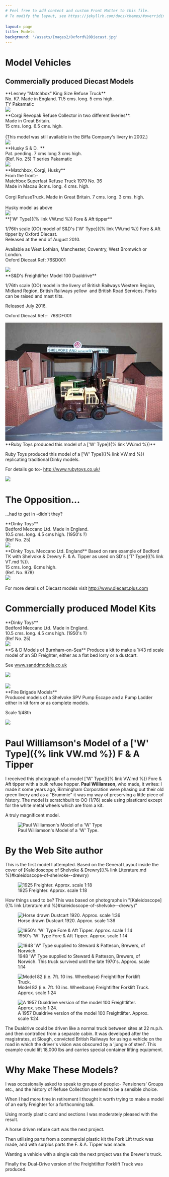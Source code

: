 ```yaml
---
# Feel free to add content and custom Front Matter to this file.
# To modify the layout, see https://jekyllrb.com/docs/themes/#overriding-theme-defaults

layout: page
title: Models
background: '/assets/Images2/Oxford%20Diecast.jpg'
---
```

# Model Vehicles

## Commercially produced Diecast Models

<div class="container models" markdown="1">
<div class="row">
<div class="col-sm-8" markdown="1">
**Lesney "Matchbox" King Size Refuse Truck** <br>
No. K7. Made in England. 11.5 cms. long. 5 cms high.<br>
TY Pakamatic
</div>
<div class="col-sm-4"><img class="img-fluid" src="/assets/Images/Model%201.jpg" border="0" /></div>
</div>


<div class="row">
<div class="col-sm-8" markdown="1">
**Corgi Revopak Refuse Collector in two different liveries**.<br>
Made in Great Britain. <br>
15 cms. long. 6.5 cms. high.<br>
<br>(This model was still available in the Biffa Company's livery in 2002.)
</div>
<div class="col-sm-4"><img class="img-fluid" src="/assets/Images/Model%202.jpg" border="0" /></div>
</div>


<div class="row">
<div class="col-sm-8" markdown="1">
**Husky S &amp; D. &nbsp;**<br>
Pat. pending. 7 cms long 3 cms high.<br>
(Ref. No. 25) T series Pakamatic
</div>
<div class="col-sm-4"><img class="img-fluid" src="/assets/Images/Model%203A.jpg" border="0" /></div>
</div>

<div class="row">
<div class="col-sm-8" markdown="1">
**Matchbox, Corgi, Husky**<br>
From the front:-
<br>Matchbox Superfast Refuse Truck 1979 No. 36<br>
Made in Macau 8cms. long. 4 cms. high.<br>
<br>Corgi RefuseTruck. Made in Great Britain. 7 cms. long. 3 cms. high.<br>
<br>Husky model as above
</div>
<div class="col-sm-4"><img class="img-fluid" src="/assets/Images/Model%203.jpg" border="0" /></div>
</div>


<div class="row">
<div class="col-sm-8" markdown="1">
**['W' Type]({% link VW.md %}) Fore &amp; Aft tipper**

1/76th scale (OO) model of S&amp;D's ['W' Type]({% link VW.md %}) Fore &amp; Aft tipper by Oxford Diecast. 
<br>Released at the end of August 2010.

Available as West Lothian, Manchester, Coventry, West Bromwich or London. 
<br>
Oxford Diecast Ref: 76SD001
</div>
<div class="col-sm-4"><img class="img-fluid" src="/assets/Images2/Oxford%20Diecast.jpg" border="0" /></div>
</div>


<div class="row">
<div class="col-sm-8" markdown="1">
**S&amp;D's Freightlifter Model 100 Dualdrive** 

1/76th scale (OO) model in the livery of British Railways Western Region, Midland Region, British Railways yellow &nbsp;and British Road Services. Forks can be raised and mast tilts. 

Released July 2016. 

Oxford Diecast Ref:- &nbsp;76SDF001 
</div>
<div class="col-sm-4"><img class="img-fluid" src="assets/Images2/Freightlifter%20model.JPG" border="0" /></div>
</div>

<div class="row">
<div class="col-sm-8" markdown="1">
**Ruby Toys produced this model of a ['W' Type]({% link VW.md %})**

Ruby Toys produced this model of a ['W' Type]({% link VW.md %}) replicating traditional 
Dinky models.

For details go to:- <a href="http://www.rubytoys.co.uk/" target="_blank">http://www.rubytoys.co.uk/</a>
</div>
<div class="col-sm-4"><img class="img-fluid" src="/assets/Images2/Ruby%20Toys.jpg" border="0" /></div>
</div>


</div>


# The Opposition...

...had to get in -didn't they?

<div class="container models" markdown="1">
<div class="row">
<div class="col-sm-8" markdown="1">
**Dinky Toys**<br>
Bedford Meccano Ltd. Made in England.<br>
10.5 cms. long. 4.5 cms high. (1950's ?)<br>
(Ref No. 25)
</div>
<div class="col-sm-4"><img class="img-fluid" src="/assets/Images/Model%205.jpg" border="0" /></div>
</div>

<div class="row">
<div class="col-sm-8" markdown="1">
**Dinky Toys. Meccano Ltd. England**
Based on rare example of Bedford TK with Shelvoke &amp; Drewry F. &amp; A. Tipper as used on SD's ['T' Type]({% link VT.md %}).<br>
15 cms. long. 6cms high.<br>
(Ref. No. 978)
</div>
<div class="col-sm-4"><img class="img-fluid" src="/assets/Images/Model%206.jpg" border="0" /></div>
</div>


</div>

For more details of Diecast models visit <a href="http://www.diecast.plus.com">http://www.diecast.plus.com</a>

# Commercially produced Model Kits

<div class="container models" markdown="1">
<div class="row">
<div class="col-sm-8" markdown="1">
**Dinky Toys**<br>
Bedford Meccano Ltd. Made in England.<br>
10.5 cms. long. 4.5 cms high. (1950's ?)<br>
(Ref No. 25)
</div>
<div class="col-sm-4"><img class="img-fluid" src="/assets/Images/Model%205.jpg" border="0" /></div>
</div>

<div class="row">
<div class="col-sm-8" markdown="1">**S &amp; D Models of Burnham-on-Sea**
Produce a kit to make a 1/43 rd scale model of an SD Freighter, either as a flat bed lorry or a dustcart.

See <a href="http://www.sanddmodels.co.uk" target="_blank">www.sanddmodels.co.uk</a>
</div>
<div class="col-sm-4">
<img class="img-fluid" src="/assets/Images2/SD%20%20Freighter.jpg" border="0" /><br><br>
<img class="img-fluid" src="/assets/Images2/Freighter%20model.jpg" border="0" /></div>
</div>


<div class="row">
<div class="col-sm-8" markdown="1">**Fire Brigade Models**<br>
Produced models of a Shelvoke SPV Pump Escape and a Pump Ladder either in kit form or as complete models.

Scale 1/48th
</div>
<div class="col-sm-4">
<img class="img-fluid" src="/assets/Images2/FBModel.jpg" border="0" /></div>
</div>

</div>

# Paul Williamson's Model of a ['W' Type]({% link VW.md %}) F &amp; A Tipper

I received this photograph of a model ['W' Type]({% link VW.md %}) Fore &amp; Aft tipper with a bulk refuse hopper. <b>Paul Williamson, </b>who made, it writes: I made it some years ago, Birmingham Corporation were phasing out their old green livery and as a "Brummie" it was my way of preserving a little piece of history.
The model is scratchbuilt to OO (1/76) scale using plasticard except for the white metal wheels which are from a kit.

A truly magnificent model.

<figure class="figure w-100 text-center">
  <img src="/assets/Images2/SDModel.jpg" class="figure-img img-fluid rounded" alt="Paul Williamson's Model of a 'W' Type">
  <figcaption class="figure-caption text-center">Paul Williamson's Model of a 'W' Type.</figcaption>
</figure> 

# By the Web Site author

This is the first model I attempted. Based on the General Layout inside the cover of [Kaleidoscope of Shelvoke &amp; Drewry]({% link Literature.md %}#kaleidoscope-of-shelvoke--drewry)

<figure class="figure w-100 text-center">
  <img src="/assets/Images/Freighter%20Model.jpg" class="figure-img img-fluid rounded" alt="1925 Freighter. Approx. scale 1:18 ">
  <figcaption class="figure-caption text-center">1925 Freighter. Approx. scale 1:18 </figcaption>
</figure> 

How things used to be? This was based on photographs in "[Kaleidoscope]({% link Literature.md %}#kaleidoscope-of-shelvoke--drewry)"

<figure class="figure w-100 text-center">
  <img src="/assets/Images/Horse.jpg" class="figure-img img-fluid rounded" alt="Horse drawn Dustcart 1920. Approx. scale 1:36">
  <figcaption class="figure-caption text-center">Horse drawn Dustcart 1920. Approx. scale 1:36</figcaption>
</figure>


<figure class="figure w-100 text-center">
  <img src="/assets/Images/F%20%26%20A%20Model.jpg" class="figure-img img-fluid rounded" alt="1950's 'W' Type Fore &amp; Aft Tipper. Approx. scale 1:14">
  <figcaption class="figure-caption text-center">1950's 'W' Type Fore &amp; Aft Tipper. Approx. scale 1:14</figcaption>
</figure>



<figure class="figure w-100 text-center">
  <img src="/assets/Images/W%20Type%20Model.jpg" class="figure-img img-fluid rounded" alt="1948 'W' Type supplied to Steward &amp; Patteson, Brewers, of Norwich.">
  <figcaption class="figure-caption text-center">1948 'W' Type supplied to Steward &amp; Patteson, Brewers, of Norwich. This truck survived until the late 1970's. Approx. scale 1:14</figcaption>
</figure>


<figure class="figure w-100 text-center">
  <img src="/assets/Images/FL80%20Model.jpg" class="figure-img img-fluid rounded" alt="Model 82 (i.e. 7ft. 10 ins. Wheelbase) Freightlifter Forklift Truck.">
  <figcaption class="figure-caption text-center">Model 82 (i.e. 7ft. 10 ins. Wheelbase) Freightlifter Forklift Truck. Approx. scale 1:24</figcaption>
</figure>

<figure class="figure w-100 text-center">
  <img src="/assets/Images/Dual%20Drive.jpg" class="figure-img img-fluid rounded" alt="A 1957 Dualdrive version of the model 100 Freightlifter. Approx. scale 1:24.">
  <figcaption class="figure-caption text-center">A 1957 Dualdrive version of the model 100 Freightlifter. Approx. scale 1:24</figcaption>
</figure>

The Dualdrive could be driven like a normal truck between sites at 22 m.p.h. and then controlled from a separate cabin. It was developed after the magistrates, at Slough, convicted British Railways for using a vehicle on the road in which the driver's vision was obscured by a 'jungle of steel'. This example could lift 18,000 lbs and carries special container lifting equipment.


# Why Make These Models?

I was occasionally asked to speak to groups of people:- Pensioners' Groups etc., and the history of Refuse Collection seemed to be a sensible choice.

When I had more time in retirement I thought it worth trying to make a model of an early Freighter for a forthcoming talk. 

Using mostly plastic card and sections I was moderately pleased with the result. 

A horse driven refuse cart was the next project.

Then utilising parts from a commercial plastic kit the Fork Lift truck was made, and with surplus parts the F. &amp; A. Tipper was made.

Wanting a vehicle with a single cab the next project was the Brewer's truck. 

Finally the Dual-Drive version of the Freightlifter Forklift Truck was produced.